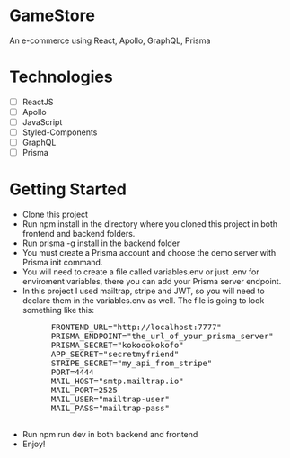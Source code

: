 # GameStore
An e-commerce using React, Apollo, GraphQL, Prisma
# Technologies
- [ ] ReactJS
- [ ] Apollo
- [ ] JavaScript
- [ ] Styled-Components
- [ ] GraphQL
- [ ] Prisma
# Getting Started
- Clone this project
- Run npm install in the directory where you cloned this project in both frontend and backend folders.
- Run prisma -g install in the backend folder
- You must create a Prisma account and choose the demo server with Prisma init command.
- You will need to create a file called variables.env or just .env for enviroment variables, there you can add your Prisma server endpoint.
- In this project I used mailtrap, stripe and JWT, so you will need to declare them in the variables.env as well. The file is going to look something like this:
    <pre>
        FRONTEND_URL="http://localhost:7777"
        PRISMA_ENDPOINT="the_url_of_your_prisma_server"
        PRISMA_SECRET="kokoookokofo"
        APP_SECRET="secretmyfriend"
        STRIPE_SECRET="my_api_from_stripe"
        PORT=4444
        MAIL_HOST="smtp.mailtrap.io"
        MAIL_PORT=2525
        MAIL_USER="mailtrap-user"
        MAIL_PASS="mailtrap-pass"
    </pre>
- Run npm run dev in both backend and frontend
- Enjoy!

